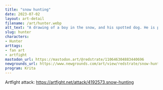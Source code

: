 ```yaml
---
title: "snow hunting"
date: 2023-07-02
layout: art-detail
filename: /art/hunter.webp
alt_text: "A drawing of a boy in the snow, and his spotted dog. He is pointing at something for him to fetch."
slug: hunter
characters:
- Hunter
arttags:
- fan art
- artfight
mastodon_url: https://mastodon.art/@redstrate/110646304883440696
newgrounds_url: https://www.newgrounds.com/art/view/redstrate/snow-hunting
program: Krita
---
```

Artfight attack: https://artfight.net/attack/4192573.snow-hunting
